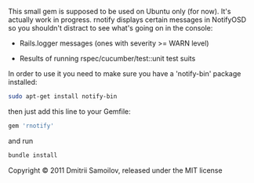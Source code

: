 This small gem is supposed to be used on Ubuntu only (for now). It's actually work in progress. rnotify displays certain messages in NotifyOSD so you shouldn't distract to see what's going on in the console:

* Rails.logger messages (ones with severity >= WARN level)

* Results of running rspec/cucumber/test::unit test suits

In order to use it you need to make sure you have a 'notify-bin' package installed:

```sh
sudo apt-get install notify-bin
```

then just add this line to your Gemfile:

```ruby
gem 'rnotify'
```

and run

```sh
bundle install
```

Copyright © 2011 Dmitrii Samoilov, released under the MIT license
